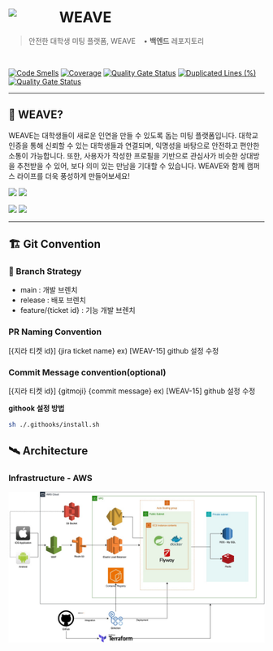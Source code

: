 # WEAVE <img src="https://avatars.githubusercontent.com/u/155827707?s=400&u=98d46e358a24b2d4443bdaa595d1d33541cafefb&v=4" align=left width=100>

> 안전한 대학생 미팅 플랫폼, WEAVE &nbsp;&nbsp; • <b>백엔드</b> 레포지토리

<br>

[![Code Smells](https://sonarcloud.io/api/project_badges/measure?project=Student-Center_weave-server&metric=code_smells)](https://sonarcloud.io/summary/new_code?id=Student-Center_weave-server)
[![Coverage](https://sonarcloud.io/api/project_badges/measure?project=Student-Center_weave-server&metric=coverage)](https://sonarcloud.io/summary/new_code?id=Student-Center_weave-server)
[![Quality Gate Status](https://sonarcloud.io/api/project_badges/measure?project=Student-Center_weave-server&metric=alert_status)](https://sonarcloud.io/summary/new_code?id=Student-Center_weave-server)
[![Duplicated Lines (%)](https://sonarcloud.io/api/project_badges/measure?project=Student-Center_weave-server&metric=duplicated_lines_density)](https://sonarcloud.io/summary/new_code?id=Student-Center_weave-server)
[![Quality Gate Status](https://sonarcloud.io/api/project_badges/measure?project=Student-Center_weave-server&metric=alert_status)](https://sonarcloud.io/summary/new_code?id=Student-Center_weave-server)

---

## 📌 WEAVE?

WEAVE는 대학생들이 새로운 인연을 만들 수 있도록 돕는 미팅 플랫폼입니다. 대학교 인증을 통해 신뢰할 수 있는 대학생들과 연결되며, 익명성을 바탕으로 안전하고 편안한 소통이 가능합니다. 또한, 사용자가 작성한 프로필을 기반으로 관심사가 비슷한 상대방을 추천받을 수 있어, 보다 의미 있는 만남을 기대할 수 있습니다. WEAVE와 함께 캠퍼스 라이프를 더욱 풍성하게 만들어보세요!

<p float="left"> <img src="https://github.com/Student-Center/weave-server/assets/28651727/66f03093-5b81-4e0d-bc9f-2540d413bfe0" width="300" /> <img src="https://github.com/Student-Center/weave-server/assets/28651727/9ef05940-25e2-4027-bb0f-e82cb1549a31" width="300" /> </p> <p float="left"> <img src="https://github.com/Student-Center/weave-server/assets/28651727/1312eed8-b41a-43fa-9d1c-7ead32831f94" width="300" /> <img src="https://github.com/Student-Center/weave-server/assets/28651727/212deb78-ed2e-4b12-9ce8-0d3662b27eec" width="300" /> </p>

---

## 🏗 Git Convention

### 🎋 Branch Strategy

- main : 개발 브렌치
- release : 배포 브렌치
- feature/{ticket id} : 기능 개발 브렌치

### PR Naming Convention

[{지라 티켓 id}] {jira ticket name}
ex) [WEAV-15] github 설정 수정

### Commit Message convention(optional)

[{지라 티켓 id}] {gitmoji} {commit message}
ex) [WEAV-15] github 설정 수정

**githook 설정 방법**

```bash
sh ./.githooks/install.sh
```

## 🛰️ Architecture

### Infrastructure - AWS

![weave-infra.jpg](./docs/weave-infra.jpg)
